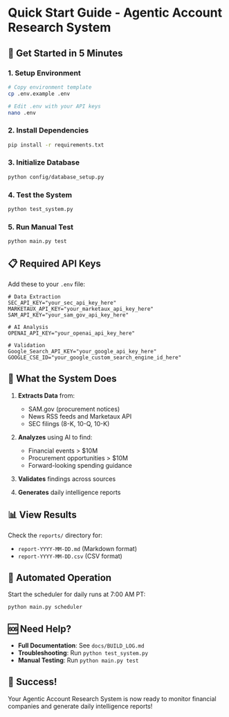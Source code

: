 # Quick Start Guide - Agentic Account Research System

## 🚀 Get Started in 5 Minutes

### 1. Setup Environment
```bash
# Copy environment template
cp .env.example .env

# Edit .env with your API keys
nano .env
```

### 2. Install Dependencies
```bash
pip install -r requirements.txt
```

### 3. Initialize Database
```bash
python config/database_setup.py
```

### 4. Test the System
```bash
python test_system.py
```

### 5. Run Manual Test
```bash
python main.py test
```

## 📋 Required API Keys

Add these to your `.env` file:

```env
# Data Extraction
SEC_API_KEY="your_sec_api_key_here"
MARKETAUX_API_KEY="your_marketaux_api_key_here"
SAM_API_KEY="your_sam_gov_api_key_here"

# AI Analysis
OPENAI_API_KEY="your_openai_api_key_here"

# Validation
Google_Search_API_KEY="your_google_api_key_here"
GOOGLE_CSE_ID="your_google_custom_search_engine_id_here"
```

## 🎯 What the System Does

1. **Extracts Data** from:
   - SAM.gov (procurement notices)
   - News RSS feeds and Marketaux API
   - SEC filings (8-K, 10-Q, 10-K)

2. **Analyzes** using AI to find:
   - Financial events > $10M
   - Procurement opportunities > $10M
   - Forward-looking spending guidance

3. **Validates** findings across sources

4. **Generates** daily intelligence reports

## 📊 View Results

Check the `reports/` directory for:
- `report-YYYY-MM-DD.md` (Markdown format)
- `report-YYYY-MM-DD.csv` (CSV format)

## 🔄 Automated Operation

Start the scheduler for daily runs at 7:00 AM PT:
```bash
python main.py scheduler
```

## 🆘 Need Help?

- **Full Documentation**: See `docs/BUILD_LOG.md`
- **Troubleshooting**: Run `python test_system.py`
- **Manual Testing**: Run `python main.py test`

## 🎉 Success!

Your Agentic Account Research System is now ready to monitor financial companies and generate daily intelligence reports! 